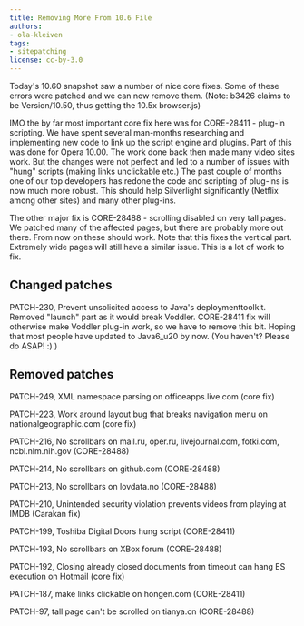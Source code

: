 ```yaml
---
title: Removing More From 10.6 File
authors:
- ola-kleiven
tags:
- sitepatching
license: cc-by-3.0
---
```


Today&#39;s 10.60 snapshot saw a number of nice core fixes. Some of these errors were patched and we can now remove them. (Note: b3426 claims to be Version/10.50, thus getting the 10.5x browser.js)

IMO the by far most important core fix here was for CORE-28411 - plug-in scripting. We have spent several man-months researching and implementing new code to link up the script engine and plugins. Part of this was done for Opera 10.00. The work done back then made many video sites work. But the changes were not perfect and led to a number of issues with &quot;hung&quot; scripts (making links unclickable etc.) The past couple of months one of our top developers has redone the code and scripting of plug-ins is now much more robust. This should help Silverlight significantly (Netflix among other sites) and many other plug-ins.

The other major fix is CORE-28488 - scrolling disabled on very tall pages. We patched many of the affected pages, but there are probably more out there. From now on these should work. Note that this fixes the vertical part. Extremely wide pages will still have a similar issue. This is a lot of work to fix.

## Changed patches



PATCH-230, Prevent unsolicited access to Java&#39;s deploymenttoolkit. Removed &quot;launch&quot; part as it would break Voddler. CORE-28411 fix will otherwise make Voddler plug-in work, so we have to remove this bit. Hoping that most people have updated to Java6_u20 by now. (You haven&#39;t? Please do ASAP! :) )

## Removed patches



PATCH-249, XML namespace parsing on officeapps.live.com (core fix)

PATCH-223, Work around layout bug that breaks navigation menu on nationalgeographic.com (core fix)

PATCH-216, No scrollbars on mail.ru, oper.ru, livejournal.com, fotki.com, ncbi.nlm.nih.gov (CORE-28488)

PATCH-214, No scrollbars on github.com (CORE-28488)

PATCH-213, No scrollbars on lovdata.no (CORE-28488)

PATCH-210, Unintended security violation prevents videos from playing at IMDB (Carakan fix)

PATCH-199, Toshiba Digital Doors hung script (CORE-28411)

PATCH-193, No scrollbars on XBox forum (CORE-28488)

PATCH-192, Closing already closed documents from timeout can hang ES execution on Hotmail (core fix)

PATCH-187, make links clickable on hongen.com (CORE-28411)

PATCH-97, tall page can&#39;t be scrolled on tianya.cn (CORE-28488)
